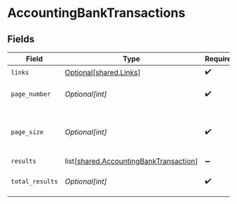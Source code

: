 # AccountingBankTransactions


## Fields

| Field                                                                                          | Type                                                                                           | Required                                                                                       | Description                                                                                    |
| ---------------------------------------------------------------------------------------------- | ---------------------------------------------------------------------------------------------- | ---------------------------------------------------------------------------------------------- | ---------------------------------------------------------------------------------------------- |
| `links`                                                                                        | [Optional[shared.Links]](undefined/models/shared/links.md)                                     | :heavy_check_mark:                                                                             | N/A                                                                                            |
| `page_number`                                                                                  | *Optional[int]*                                                                                | :heavy_check_mark:                                                                             | Current page number.                                                                           |
| `page_size`                                                                                    | *Optional[int]*                                                                                | :heavy_check_mark:                                                                             | Number of items to return in results array.                                                    |
| `results`                                                                                      | list[[shared.AccountingBankTransaction](undefined/models/shared/accountingbanktransaction.md)] | :heavy_minus_sign:                                                                             | N/A                                                                                            |
| `total_results`                                                                                | *Optional[int]*                                                                                | :heavy_check_mark:                                                                             | Total number of items.                                                                         |
